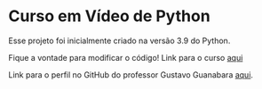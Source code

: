 # Curso em Vídeo de Python
 Esse projeto foi inicialmente criado na versão 3.9 do Python.

 Fique a vontade para modificar o código!
 Link para o curso [aqui](https://youtube.com/playlist?list=PLHz_AreHm4dlKP6QQCekuIPky1CiwmdI6)

 Link para o perfil no GitHub do professor Gustavo Guanabara [aqui](https://github.com/gustavoguanabara).
